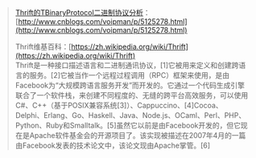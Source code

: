 > [Thrift的TBinaryProtocol二进制协议分析](http://www.cnblogs.com/voipman/p/5125278.html)：[http://www.cnblogs.com/voipman/p/5125278.html](http://www.cnblogs.com/voipman/p/5125278.html)
>
>
>
> Thrift维基百科：[https://zh.wikipedia.org/wiki/Thrift](https://zh.wikipedia.org/wiki/Thrift)  
> Thrift是一种接口描述语言和二进制通讯协议，\[1\]它被用来定义和创建跨语言的服务。\[2\]它被当作一个远程过程调用（RPC）框架来使用，是由Facebook为“大规模跨语言服务开发”而开发的。它通过一个代码生成引擎联合了一个软件栈，来创建不同程度的、无缝的跨平台高效服务，可以使用C\#、C++（基于POSIX兼容系统\[3\]）、Cappuccino、\[4\]Cocoa、Delphi、Erlang、Go、Haskell、Java、Node.js、OCaml、Perl、PHP、Python、Ruby和Smalltalk。\[5\]虽然它以前是由Facebook开发的，但它现在是Apache软件基金会的开源项目了。该实现被描述在2007年4月的一篇由Facebook发表的技术论文中，该论文现由Apache掌管。\[6\]



